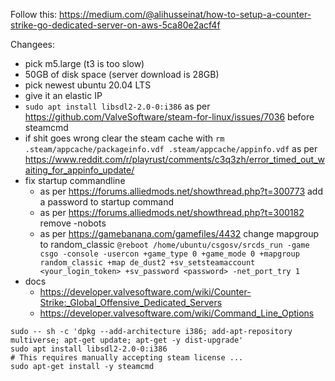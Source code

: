 Follow this: https://medium.com/@alihusseinat/how-to-setup-a-counter-strike-go-dedicated-server-on-aws-5ca80e2acf4f

Changees:
* pick m5.large (t3 is too slow)
* 50GB of disk space (server download is 28GB)
* pick newest ubuntu 20.04 LTS
* give it an elastic IP
* `sudo apt install libsdl2-2.0-0:i386` as per https://github.com/ValveSoftware/steam-for-linux/issues/7036 before steamcmd
* if shit goes wrong clear the steam cache with `rm .steam/appcache/packageinfo.vdf .steam/appcache/appinfo.vdf` as per https://www.reddit.com/r/playrust/comments/c3q3zh/error_timed_out_waiting_for_appinfo_update/
* fix startup commandline
  * as per https://forums.alliedmods.net/showthread.php?t=300773 add a password to startup command 
  * as per https://forums.alliedmods.net/showthread.php?t=300182 remove -nobots
  * as per https://gamebanana.com/gamefiles/4432 change mapgroup to random_classic
  `@reboot /home/ubuntu/csgosv/srcds_run -game csgo -console -usercon +game_type 0 +game_mode 0 +mapgroup random_classic +map de_dust2 +sv_setsteamaccount <your_login_token> +sv_password <password> -net_port_try 1`
* docs
  * https://developer.valvesoftware.com/wiki/Counter-Strike:_Global_Offensive_Dedicated_Servers
  * https://developer.valvesoftware.com/wiki/Command_Line_Options


```
sudo -- sh -c 'dpkg --add-architecture i386; add-apt-repository multiverse; apt-get update; apt-get -y dist-upgrade'
sudo apt install libsdl2-2.0-0:i386
# This requires manually accepting steam license ... 
sudo apt-get install -y steamcmd
```

